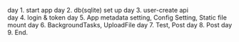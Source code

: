 day 1. start app
day 2. db(sqlite) set up
day 3. user-create api    
day 4. login & token
day 5. App metadata setting, Config Setting, Static file mount
day 6. BackgroundTasks, UploadFile
day 7. Test, Post
day 8. Post
day 9. End.